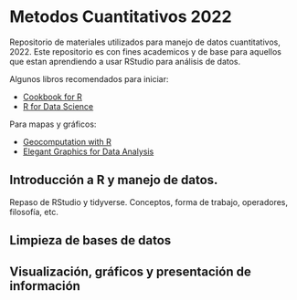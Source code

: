 # Metodos Cuantitativos 2022
Repositorio de materiales utilizados para manejo de datos cuantitativos, 2022. Este repositorio es con fines academicos y de base para aquellos que estan aprendiendo a usar RStudio para análisis de datos. 

Algunos libros recomendados para iniciar:

* [Cookbook for R](http://www.cookbook-r.com/)
* [R for Data Science](https://r4ds.had.co.nz/)

Para mapas y gráficos:

* [Geocomputation with R](https://geocompr.robinlovelace.net/index.html)
* [Elegant Graphics for Data Analysis](https://ggplot2-book.org/)

## Introducción a R y manejo de datos.
Repaso de RStudio y tidyverse. Conceptos, forma de trabajo, operadores, filosofía, etc.

## Limpieza de bases de datos

## Visualización, gráficos y presentación de información

